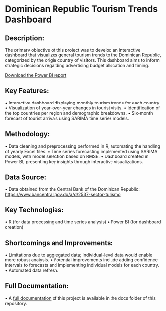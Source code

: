 # Dominican Republic Tourism Trends Dashboard

## Description:

The primary objective of this project was to develop an interactive dashboard that visualizes general tourism trends to the Dominican Republic, categorized by the origin country of visitors. This dashboard aims to inform strategic decisions regarding advertising budget allocation and timing.

[Download the Power BI report](https://github.com/andyantonio/dr_tourism_project/raw/refs/heads/main/Dashboard/DRDashboard.pbix)

## Key Features:

•	Interactive dashboard displaying monthly tourism trends for each country.
•	Visualization of year-over-year changes in tourist visits.
•	Identification of the top countries per region and demographic breakdowns.
•	Six-month forecast of tourist arrivals using SARIMA time series models.

## Methodology:

•	Data cleaning and preprocessing performed in R, automating the handling of yearly Excel files.
•	Time series forecasting implemented using SARIMA models, with model selection based on RMSE.
•	Dashboard created in Power BI, presenting key insights through interactive visualizations.

## Data Source:

•	Data obtained from the Central Bank of the Dominican Republic: https://www.bancentral.gov.do/a/d/2537-sector-turismo

## Key Technologies:
•	R (for data processing and time series analysis)
•	Power BI (for dashboard creation)

## Shortcomings and Improvements:

•	Limitations due to aggregated data; individual-level data would enable more robust analysis.
•	Potential improvements include adding confidence intervals to forecasts and implementing individual models for each country.
•	Automated data refresh.

## Full Documentation:
•	A [full documentation](https://github.com/andyantonio/dr_tourism_project/blob/main/docs/documentation.md) of this project is available in the docs folder of this repository.


